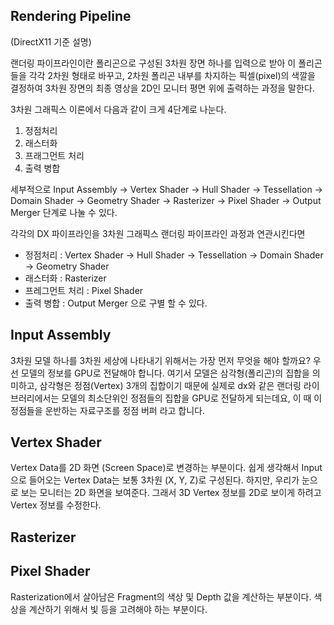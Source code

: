 ## Rendering Pipeline
(DirectX11 기준 설명)

랜더링 파이프라인이란 폴리곤으로 구성된 3차원 장면 하나를 입력으로 받아 이 폴리곤들을 각각 2차원 형태로 바꾸고, 2차원 폴리곤 내부를 차지하는 픽셀(pixel)의 색깔을 결정하여 3차원 장면의 최종 영상을 2D인 모니터 평면 위에 출력하는 과정을 말한다.

3차원 그래픽스 이론에서 다음과 같이 크게 4단계로 나눈다.

1. 정점처리
2. 래스터화
3. 프래그먼트 처리
4. 출력 병합

세부적으로 Input Assembly -> Vertex Shader -> Hull Shader -> Tessellation -> Domain Shader -> Geometry Shader -> Rasterizer -> Pixel Shader -> Output Merger 단계로 나눌 수 있다.

각각의 DX 파이프라인을 3차원 그래픽스 랜더링 파이프라인 과정과 연관시킨다면
* 정점처리 : Vertex Shader -> Hull Shader -> Tessellation -> Domain Shader -> Geometry Shader
* 래스터화 : Rasterizer
* 프레그먼트 처리 : Pixel Shader
* 출력 병합 : Output Merger
으로 구별 할 수 있다.

## Input Assembly
3차원 모델 하나를 3차원 세상에 나타내기 위해서는 가장 먼저 무엇을 해야 할까요?
우선 모델의 정보를 GPU로 전달해야 합니다.
여기서 모델은 삼각형(폴리곤)의 집합을 의미하고, 삼각형은 정점(Vertex) 3개의 집합이기 때문에 실제로 dx와 같은 랜더링 라이브러리에서는 모델의 최소단위인 정점들의 집합을 GPU로 전달하게 되는데요, 이 때 이 정점들을 운반하는 자료구조를 정점 버퍼 라고 합니다.


## Vertex Shader
Vertex Data를 2D 화면 (Screen Space)로 변경하는 부분이다. 쉽게 생각해서 Input으로 들어오는 Vertex Data는 보통 3차원 (X, Y, Z)로 구성된다. 하지만, 우리가 눈으로 보는 모니터는 2D 화면을 보여준다. 그래서 3D Vertex 정보를 2D로 보이게 하려고 Vertex 정보를 수정한다.

## Rasterizer

## Pixel Shader
Rasterization에서 살아남은 Fragment의 색상 및 Depth 값을 계산하는 부분이다. 색상을 계산하기 위해서 빛 등을 고려해야 하는 부분이다.
